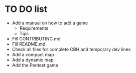 # TO DO list

- Add a manual on how to add a game
  - Requirements
  - Tips
- Fill CONTRIBUTING.md
- Fill README.md
- Check all files for complete CBH and temporary dev lines
- Add a compact map
- Add a dynamic map
- Add the Pentest game